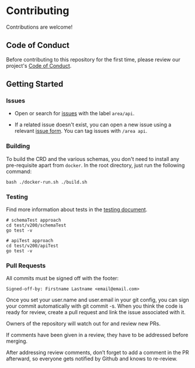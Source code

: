 # Contributing

Contributions are welcome!

## Code of Conduct

Before contributing to this repository for the first time, please review our project's [Code of Conduct](https://github.com/devfile/api/blob/main/CODE_OF_CONDUCT.md).

## Getting Started

### Issues

- Open or search for [issues](https://github.com/devfile/api/issues) with the label `area/api`.

- If a related issue doesn't exist, you can open a new issue using a relevant [issue form](https://github.com/devfile/api/issues/new/choose). You can tag issues with `/area api`.

### Building

To build the CRD and the various schemas, you don't need to install any pre-requisite apart from `docker`.
In the root directory, just run the following command:

```console
bash ./docker-run.sh ./build.sh
```

### Testing

Find more information about tests in the [testing document](test/README.md).

```console
# schemaTest approach
cd test/v200/schemaTest
go test -v
```

```console
# apiTest approach
cd test/v200/apiTest
go test -v
```

### Pull Requests

All commits must be signed off with the footer:

```git
Signed-off-by: Firstname Lastname <email@email.com>
```

Once you set your user.name and user.email in your git config, you can sign your commit automatically with git commit -s. When you think the code is ready for review, create a pull request and link the issue associated with it.

Owners of the repository will watch out for and review new PRs.

If comments have been given in a review, they have to be addressed before merging.

After addressing review comments, don’t forget to add a comment in the PR afterward, so everyone gets notified by Github and knows to re-review.
